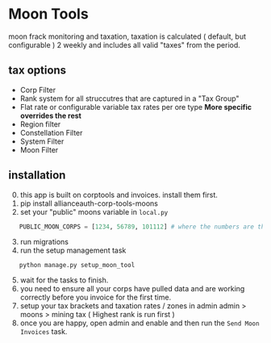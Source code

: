 # Moon Tools

moon frack monitoring and taxation, taxation is calculated ( default, but configurable ) 2 weekly and includes all valid "taxes" from the period.

## tax options 
 - Corp Filter
 - Rank system for all struccutres that are captured in a "Tax Group"
 - Flat rate or configurable variable tax rates per ore type
 **More specific overrides the rest**
 - Region filter
 - Constellation Filter
 - System Filter
 - Moon Filter

## installation
 0. this app is built on corptools and invoices. install them first.
 1. pip install allianceauth-corp-tools-moons
 2. set your "public" moons variable in `local.py`
 ```python
    PUBLIC_MOON_CORPS = [1234, 56789, 101112] # where the numbers are the corp ids
 ```
 3. run migrations
 4. run the setup management task 
 ```
    python manage.py setup_moon_tool
 ```
 5. wait for the tasks to finish.
 6. you need to ensure all your corps have pulled data and are working correctly before you invoice for the first time.
 7. setup your tax brackets and taxation rates / zones in admin
    admin > moons > mining tax ( Highest rank is run first )
 8. once you are happy, open admin and enable and then run the `Send Moon Invoices` task.
